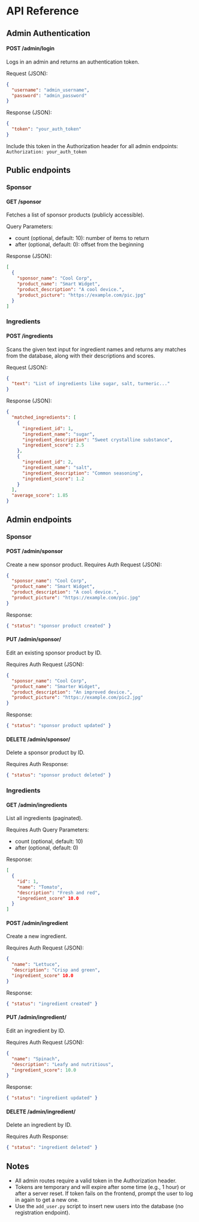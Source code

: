 # API Reference

## Admin Authentication
#### POST /admin/login
Logs in an admin and returns an authentication token.

Request (JSON):

```json
{
  "username": "admin_username",
  "password": "admin_password"
}
```

Response (JSON):

```json
{
  "token": "your_auth_token"
}
```

Include this token in the Authorization header for all admin endpoints:
`Authorization: your_auth_token`

## Public endpoints
### Sponsor
#### GET /sponsor
Fetches a list of sponsor products (publicly accessible).

Query Parameters:
- count (optional, default: 10): number of items to return
- after (optional, default: 0): offset from the beginning

Response (JSON):

```json
[
  {
    "sponsor_name": "Cool Corp",
    "product_name": "Smart Widget",
    "product_description": "A cool device.",
    "product_picture": "https://example.com/pic.jpg"
  }
]
```

### Ingredients
#### POST /ingredients

Scans the given text input for ingredient names and returns any matches from the database, along with their descriptions and scores.

Request (JSON):

```json
{
  "text": "List of ingredients like sugar, salt, turmeric..."
}
```

Response (JSON):

```json
{
  "matched_ingredients": [
    {
      "ingredient_id": 1,
      "ingredient_name": "sugar",
      "ingredient_description": "Sweet crystalline substance",
      "ingredient_score": 2.5
    },
    {
      "ingredient_id": 2,
      "ingredient_name": "salt",
      "ingredient_description": "Common seasoning",
      "ingredient_score": 1.2
    }
  ],
  "average_score": 1.85
}
```

## Admin endpoints
### Sponsor
#### POST /admin/sponsor

Create a new sponsor product.
Requires Auth
Request (JSON):

```json
{
  "sponsor_name": "Cool Corp",
  "product_name": "Smart Widget",
  "product_description": "A cool device.",
  "product_picture": "https://example.com/pic.jpg"
}
```

Response:

```json
{ "status": "sponsor product created" }
```

#### PUT /admin/sponsor/<id>

Edit an existing sponsor product by ID.

Requires Auth
Request (JSON):

```json
{
  "sponsor_name": "Cool Corp",
  "product_name": "Smarter Widget",
  "product_description": "An improved device.",
  "product_picture": "https://example.com/pic2.jpg"
}
```

Response:

```json
{ "status": "sponsor product updated" }
```

#### DELETE /admin/sponsor/<id>

Delete a sponsor product by ID.

Requires Auth
Response:

```json
{ "status": "sponsor product deleted" }
```

### Ingredients
#### GET /admin/ingredients

List all ingredients (paginated).

Requires Auth
Query Parameters:

- count (optional, default: 10)
- after (optional, default: 0)

Response:

```json
[
  {
    "id": 1,
    "name": "Tomato",
    "description": "Fresh and red",
    "ingredient_score" 10.0
  }
]
```

#### POST /admin/ingredient

Create a new ingredient.

Requires Auth
Request (JSON):

```json
{
  "name": "Lettuce",
  "description": "Crisp and green",
  "ingredient_score" 10.0
}
```

Response:

```json
{ "status": "ingredient created" }
```

#### PUT /admin/ingredient/<id>

Edit an ingredient by ID.

Requires Auth
Request (JSON):

```json
{
  "name": "Spinach",
  "description": "Leafy and nutritious",
  "ingredient_score": 10.0
}
```

Response:

```json
{ "status": "ingredient updated" }
```

#### DELETE /admin/ingredient/<id>

Delete an ingredient by ID.

Requires Auth
Response:

```json
{ "status": "ingredient deleted" }
```

## Notes

- All admin routes require a valid token in the Authorization header.
- Tokens are temporary and will expire after some time (e.g., 1 hour) or after a server reset. If token fails on the frontend, prompt the user to log in again to get a new one.
- Use the `add_user.py` script to insert new users into the database (no registration endpoint).
